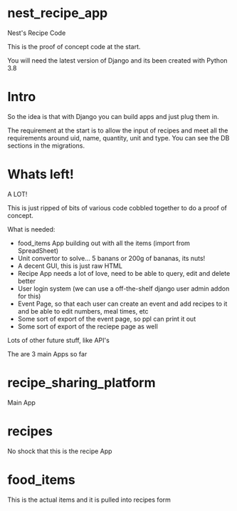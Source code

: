 # nest_recipe_app
Nest's Recipe Code

This is the proof of concept code at the start.

You will need the latest version of Django and its been created with Python 3.8

# Intro
So the idea is that with Django you can build apps and just plug them in. 

The requirement at the start is to allow the input of recipes and meet all
the requirements around uid, name, quantity, unit and type. You can see the 
DB sections in the migrations.

# Whats left!
A LOT!

This is just ripped of bits of various code cobbled together to do a proof of concept.

What is needed:
* food_items App building out with all the items (import from SpreadSheet)
* Unit convertor to solve... 5 banans or 200g of bananas, its nuts!
* A decent GUI, this is just raw HTML
* Recipe App needs a lot of love, need to be able to query, edit and delete better
* User login system (we can use a off-the-shelf django user admin addon for this)
* Event Page, so that each user can create an event and add recipes to it and be able to edit numbers, meal times, etc
* Some sort of export of the event page, so ppl can print it out
* Some sort of export of the reciepe page as well

Lots of other future stuff, like API's



The are 3 main Apps so far

# recipe_sharing_platform
Main App

# recipes
No shock that this is the recipe App

# food_items
This is the actual items and it is pulled into recipes form

